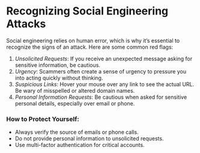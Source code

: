 # Recognizing Social Engineering Attacks

Social engineering relies on human error, which is why it’s essential to recognize the signs of an attack. Here are some common red flags:

1. *Unsolicited Requests*: If you receive an unexpected message asking for sensitive information, be cautious.
2. *Urgency*: Scammers often create a sense of urgency to pressure you into acting quickly without thinking.
3. *Suspicious Links*: Hover your mouse over any link to see the actual URL. Be wary of misspelled or altered domain names.
4. *Personal Information Requests*: Be cautious when asked for sensitive personal details, especially over email or phone.

### How to Protect Yourself:
- Always verify the source of emails or phone calls.
- Do not provide personal information to unsolicited requests.
- Use multi-factor authentication for critical accounts.

